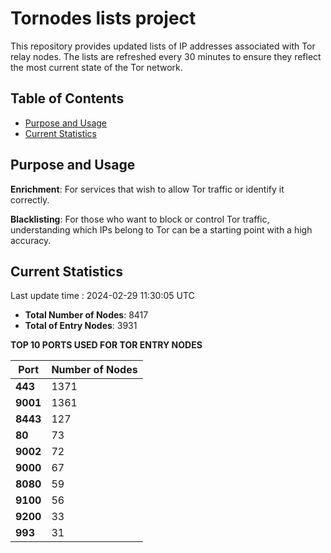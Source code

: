 # Tornodes lists project

This repository provides updated lists of IP addresses associated with Tor relay nodes. The lists are refreshed every 30 minutes to ensure they reflect the most current state of the Tor network.

## Table of Contents

- [Purpose and Usage](#purpose-and-usage)
- [Current Statistics](#current-statistics)


## Purpose and Usage

**Enrichment**: For services that wish to allow Tor traffic or identify it correctly.

**Blacklisting**: For those who want to block or control Tor traffic, understanding which IPs belong to Tor can be a starting point with a high accuracy.

## Current Statistics

Last update time : 2024-02-29 11:30:05 UTC

- **Total Number of Nodes**: 8417
- **Total of Entry Nodes**: 3931

**TOP 10 PORTS USED FOR TOR ENTRY NODES**

| **Port** | **Number of Nodes** |
|------|-----------------|
| **443**   | 1371  |
| **9001**   | 1361  |
| **8443**   | 127  |
| **80**   | 73  |
| **9002**   | 72  |
| **9000**   | 67  |
| **8080**   | 59  |
| **9100**   | 56  |
| **9200**   | 33  |
| **993**   | 31  |

